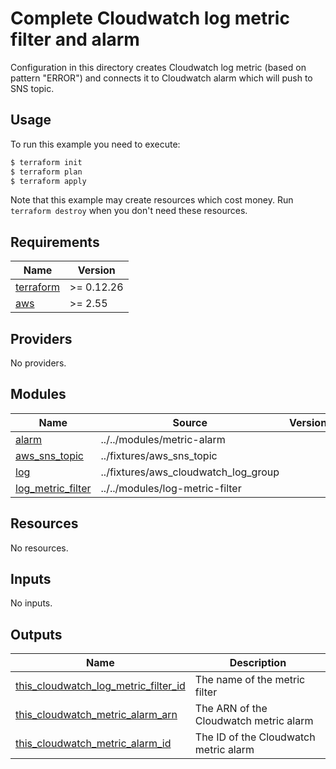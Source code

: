 # Complete Cloudwatch log metric filter and alarm

Configuration in this directory creates Cloudwatch log metric (based on pattern "ERROR") and connects it to Cloudwatch alarm which will push to SNS topic.

## Usage

To run this example you need to execute:

```bash
$ terraform init
$ terraform plan
$ terraform apply
```

Note that this example may create resources which cost money. Run `terraform destroy` when you don't need these resources.

<!-- BEGINNING OF PRE-COMMIT-TERRAFORM DOCS HOOK -->
## Requirements

| Name | Version |
|------|---------|
| <a name="requirement_terraform"></a> [terraform](#requirement\_terraform) | >= 0.12.26 |
| <a name="requirement_aws"></a> [aws](#requirement\_aws) | >= 2.55 |

## Providers

No providers.

## Modules

| Name | Source | Version |
|------|--------|---------|
| <a name="module_alarm"></a> [alarm](#module\_alarm) | ../../modules/metric-alarm |  |
| <a name="module_aws_sns_topic"></a> [aws\_sns\_topic](#module\_aws\_sns\_topic) | ../fixtures/aws_sns_topic |  |
| <a name="module_log"></a> [log](#module\_log) | ../fixtures/aws_cloudwatch_log_group |  |
| <a name="module_log_metric_filter"></a> [log\_metric\_filter](#module\_log\_metric\_filter) | ../../modules/log-metric-filter |  |

## Resources

No resources.

## Inputs

No inputs.

## Outputs

| Name | Description |
|------|-------------|
| <a name="output_this_cloudwatch_log_metric_filter_id"></a> [this\_cloudwatch\_log\_metric\_filter\_id](#output\_this\_cloudwatch\_log\_metric\_filter\_id) | The name of the metric filter |
| <a name="output_this_cloudwatch_metric_alarm_arn"></a> [this\_cloudwatch\_metric\_alarm\_arn](#output\_this\_cloudwatch\_metric\_alarm\_arn) | The ARN of the Cloudwatch metric alarm |
| <a name="output_this_cloudwatch_metric_alarm_id"></a> [this\_cloudwatch\_metric\_alarm\_id](#output\_this\_cloudwatch\_metric\_alarm\_id) | The ID of the Cloudwatch metric alarm |
<!-- END OF PRE-COMMIT-TERRAFORM DOCS HOOK -->
